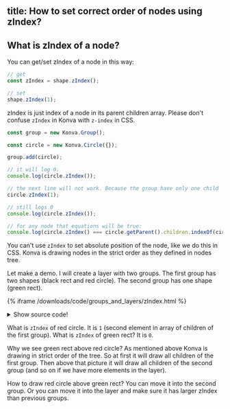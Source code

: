 title: How to set correct order of nodes using zIndex?
---


## What is zIndex of a node?

You can get/set zIndex of a node in this way:

```javascript
// get
const zIndex = shape.zIndex();

// set
shape.zIndex(1);
```

zIndex is just index of a node in its parent children array. Please don't confuse `zIndex` in Konva with `z-index` in CSS.

```javascript
const group = new Konva.Group();

const circle = new Konva.Circle({});

group.add(circle);

// it will log 0.
console.log(circle.zIndex());  

// the next line will not work. Because the group have only one child
circle.zIndex(1);  

// still logs 0
console.log(circle.zIndex());  

// for any node that equations will be true:
console.log(circle.zIndex() === circle.getParent().children.indexOf(circle))
```


You can't use `zIndex` to set absolute position of the node, like we do this in CSS.
Konva is drawing nodes in the strict order as they defined in nodes tree.

Let make a demo. I will create a layer with two groups. The first group has two shapes (black rect and red circle). The second group has one shape (green rect).

{% iframe /downloads/code/groups_and_layers/zIndex.html %}

<details><summary>Show source code!</summary>
<p>
{% include_code Canvas Scrolling Large sandbox/Canvas_Scrolling_Large.html %}
</p>
</details>

What is `zIndex` of red circle. It is `1` (second element in array of children of the first group).
What is `zIndex` of green rect? It is `0`.

Why we see green rect above red circle? As mentioned above Konva is drawing in strict order of the tree.
So at first it will draw all children of the first group. Then above that picture it will draw all children of the second group (and so on if we have more elements in the layer).

How to draw red circle above green rect? You can move it into the second group. Or you can move it into the layer and make sure it has larger zIndex than previous groups.


